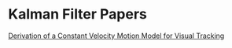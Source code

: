 # Kalman Filter Papers

[Derivation of a Constant Velocity Motion Model for Visual Tracking](https://arxiv.org/pdf/2005.00844.pdf)

